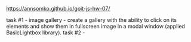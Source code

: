https://annsomko.github.io/goit-js-hw-07/

 task #1 - image gallery - create a gallery with the ability to click on its elements and show them in fullscreen image in a modal window (applied BasicLightbox library).
 task #2 - 

